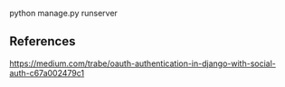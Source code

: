 python manage.py runserver

## References
https://medium.com/trabe/oauth-authentication-in-django-with-social-auth-c67a002479c1



